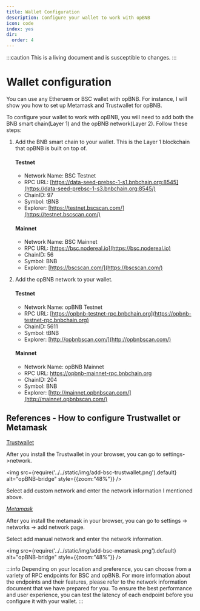 ```yaml
---
title: Wallet Configuration
description: Configure your wallet to work with opBNB
icon: code
index: yes
dir:
  order: 4
---
```


:::caution 
This is a living document and is susceptible to changes. 
:::

# Wallet configuration

You can use any Etheruem or BSC wallet with opBNB. For instance, I will show you how to set up Metamask and Trustwallet for opBNB.

To configure your wallet to work with opBNB, you will need to add both the BNB smart chain(Layer 1) and the opBNB network(Layer 2). Follow these steps: 

1. Add the BNB smart chain to your wallet. This is the Layer 1 blockchain that opBNB is built on top of.

   #### Testnet

   - Network Name: BSC Testnet
   - RPC URL: [https://data-seed-prebsc-1-s1.bnbchain.org:8545](https://data-seed-prebsc-1-s3.bnbchain.org:8545/)
   - ChainID: 97
   - Symbol: tBNB
   - Explorer: [https://testnet.bscscan.com/](https://testnet.bscscan.com/)

   #### Mainnet

   - Network Name: BSC Mainnet
   - RPC URL:  [https://bsc.nodereal.io](https://bsc.nodereal.io)
   - ChainID: 56
   - Symbol: BNB
   - Explorer: [https://bscscan.com/](https://bscscan.com/)

2. Add the opBNB network to your wallet. 

   #### Testnet

   - Network Name: opBNB Testnet
   - RPC URL: [https://opbnb-testnet-rpc.bnbchain.org](https://opbnb-testnet-rpc.bnbchain.org)
   - ChainID: 5611
   - Symbol: tBNB
   - Explorer: [http://opbnbscan.com/](http://opbnbscan.com/)

   #### Mainnet

   - Network Name: opBNB Mainnet
   - RPC URL: [https://opbnb-mainnet-rpc.bnbchain.org ](https://opbnb-mainnet-rpc.bnbchain.org)
   - ChainID: 204
   - Symbol: BNB
   - Explorer: [http://mainnet.opbnbscan.com/](http://mainnet.opbnbscan.com/)

## References - How to configure Trustwallet or Metamask

[Trustwallet](https://chrome.google.com/webstore/detail/trust-wallet/egjidjbpglichdcondbcbdnbeeppgdph)

After you install the Trustwallet in your browser, you can go to settings->network.

<img
  src={require('../../static/img/add-bsc-trustwallet.png').default}
  alt="opBNB-bridge"
  style={{zoom:"48%"}}
/>

Select add custom network and enter the network information I mentioned above.

*[Metamask](https://chrome.google.com/webstore/detail/metamask/nkbihfbeogaeaoehlefnkodbefgpgknn)*

After you install the metamask in your browser, you can go to settings -> networks -> add network page. 

Select add manual network and enter the network information.

<img
  src={require('../../static/img/add-bsc-metamask.png').default}
  alt="opBNB-bridge"
  style={{zoom:"48%"}}
/>

:::info
Depending on your location and preference, you can choose from a variety of RPC endpoints for BSC and opBNB. For more information about the endpoints and their features, please refer to the network information document that we have prepared for you. To ensure the best performance and user experience, you can test the latency of each endpoint before you configure it with your wallet.
:::
